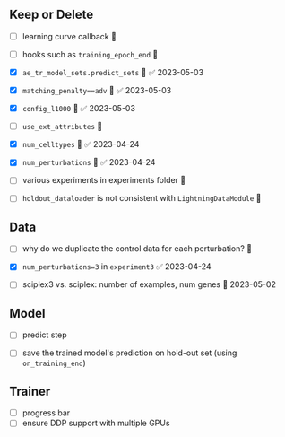 
## Keep or Delete
- [ ] learning curve callback 🔽  
- [ ] hooks such as `training_epoch_end` 🔽 
- [x] `ae_tr_model_sets.predict_sets` 🔽 ✅ 2023-05-03
- [x] `matching_penalty==adv` 🔽 ✅ 2023-05-03
- [x] `config_l1000` 🔽 ✅ 2023-05-03
- [ ] `use_ext_attributes` 🔽 
- [x] `num_celltypes`  🔽 ✅ 2023-04-24
- [x] `num_perturbations` 🔽   ✅ 2023-04-24
- [ ] various experiments in experiments folder 🔽 
- [ ] `holdout_dataloader` is not consistent with `LightningDataModule` 🔽 



## Data
- [ ] why do we duplicate the control data for each perturbation? 🔽 
- [x] `num_perturbations=3` in `experiment3`  ✅ 2023-04-24
- [ ] sciplex3 vs. sciplex: number of examples, num genes 📅 2023-05-02


## Model
- [ ] predict step
- [ ] save the trained model's prediction on hold-out set (using `on_training_end`)


## Trainer
- [ ] progress bar
- [ ] ensure  DDP support with multiple GPUs
